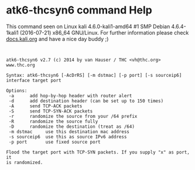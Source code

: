 # atk6-thcsyn6 command Help

 This command seen on Linux kali 4.6.0-kali1-amd64 #1 SMP Debian 4.6.4-1kali1 (2016-07-21) x86_64 GNU/Linux. For further information please check [docs.kali.org](docs.kali.org) and have a nice day buddy ;) 

~~~


atk6-thcsyn6 v2.7 (c) 2014 by van Hauser / THC <vh@thc.org> www.thc.org

Syntax: atk6-thcsyn6 [-AcDrRS] [-m dstmac] [-p port] [-s sourceip6] interface target port

Options:
 -a      add hop-by-hop header with router alert
 -d      add destination header (can be set up to 150 times)
 -A      send TCP-ACK packets
 -S      send TCP-SYN-ACK packets
 -r      randomize the source from your /64 prefix
 -R      randomize the source fully
 -D      randomize the destination (treat as /64)
 -m dstmac     use this destination mac address
 -s sourceip6  use this as source IPv6 address
 -p port       use fixed source port

Flood the target port with TCP-SYN packets. If you supply "x" as port, it
is randomized.

~~~
